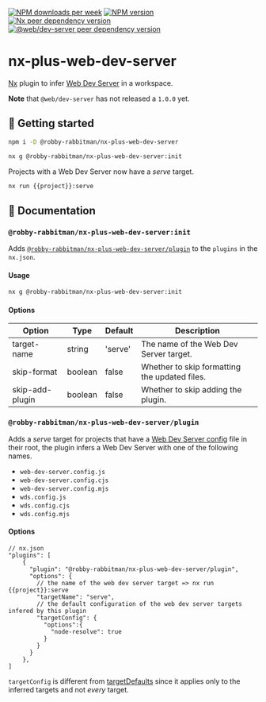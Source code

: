 [![NPM downloads per week](https://img.shields.io/npm/dw/%40robby-rabbitman%2Fnx-plus-web-dev-server?logo=npm)](https://www.npmjs.com/package/@robby-rabbitman/nx-plus-web-dev-server)
[![NPM version](https://img.shields.io/npm/v/%40robby-rabbitman%2Fnx-plus-web-dev-server?logo=npm)](https://www.npmjs.com/package/@robby-rabbitman/nx-plus-web-dev-server)
[![Nx peer dependency version](https://img.shields.io/npm/dependency-version/%40robby-rabbitman%2Fnx-plus-web-dev-server/peer/%40nx%2Fdevkit?logo=nx&label=nx)](https://nx.dev)
[![@web/dev-server peer dependency version](https://img.shields.io/npm/dependency-version/%40robby-rabbitman%2Fnx-plus-web-dev-server/peer/%40web%2Fdev-server?label=%40web%2Fdev-server)](https://modern-web.dev/docs/dev-server/overview)

# nx-plus-web-dev-server

[Nx](https://nx.dev) plugin to infer [Web Dev Server](https://modern-web.dev/docs/dev-server/overview) in a workspace.

**Note** that `@web/dev-server` has not released a `1.0.0` yet.

## 🚀 Getting started

```sh
npm i -D @robby-rabbitman/nx-plus-web-dev-server
```

```sh
nx g @robby-rabbitman/nx-plus-web-dev-server:init
```

Projects with a Web Dev Server now have a _serve_ target.

```sh
nx run {{project}}:serve
```

## 📖 Documentation

### `@robby-rabbitman/nx-plus-web-dev-server:init`

Adds [`@robby-rabbitman/nx-plus-web-dev-server/plugin`](#robby-rabbitmannx-plus-web-dev-serverplugin) to the `plugins` in the `nx.json`.

#### Usage

```sh
nx g @robby-rabbitman/nx-plus-web-dev-server:init
```

#### Options

| Option          | Type    | Default | Description                                   |
| --------------- | ------- | ------- | --------------------------------------------- |
| target-name     | string  | 'serve' | The name of the Web Dev Server target.        |
| skip-format     | boolean | false   | Whether to skip formatting the updated files. |
| skip-add-plugin | boolean | false   | Whether to skip adding the plugin.            |

### `@robby-rabbitman/nx-plus-web-dev-server/plugin`

Adds a _serve_ target for projects that have a [Web Dev Server config](https://modern-web.dev/docs/dev-server/cli-and-configuration/#configuration-file) file in their root, the plugin infers a Web Dev Server with one of the following names.

- `web-dev-server.config.js`
- `web-dev-server.config.cjs`
- `web-dev-server.config.mjs`
- `wds.config.js`
- `wds.config.cjs`
- `wds.config.mjs`

#### Options

```json5
// nx.json
"plugins": [
    {
      "plugin": "@robby-rabbitman/nx-plus-web-dev-server/plugin",
      "options": {
        // the name of the web dev server target => nx run {{project}}:serve
        "targetName": "serve",
        // the default configuration of the web dev server targets infered by this plugin
        "targetConfig": {
          "options":{
            "node-resolve": true
          }
        }
      }
    },
]
```

`targetConfig` is different from [targetDefaults](https://nx.dev/reference/nx-json#target-defaults) since it applies only to the inferred targets and not _every_ target.

